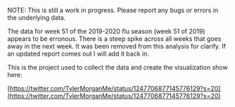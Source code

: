 NOTE: This is still a work in progress. Please report any bugs or errors in the underlying data.

The data for week 51 of the 2019-2020 flu season (week 51 of 2019) appears to be erronous. There is a steep spike across all weeks that goes away in the next week. It was been removed from this analysis for clarify. If an updated report comes out I will add it back in.

This is the project used to collect the data and create the visualization show here:

[https://twitter.com/TylerMorganMe/status/1247706877145776129?s=20](https://twitter.com/TylerMorganMe/status/1247706877145776129?s=20)
